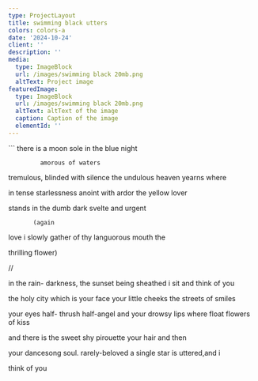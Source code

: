 ```yaml
---
type: ProjectLayout
title: swimming black utters
colors: colors-a
date: '2024-10-24'
client: ''
description: ''
media:
  type: ImageBlock
  url: /images/swimming black 20mb.png
  altText: Project image
featuredImage:
  type: ImageBlock
  url: /images/swimming black 20mb.png
  altText: altText of the image
  caption: Caption of the image
  elementId: ''
---
```

<div style="text-align: left">```
there is a 
moon sole 
in the blue 
night 

             amorous of waters 
tremulous, 
blinded with silence the 
undulous heaven yearns where 

in tense starlessness 
anoint with ardor 
the yellow lover 

stands in the dumb dark 
svelte 
and 
urgent 

           (again 
love i slowly 
gather 
of thy languorous mouth the 

thrilling 
flower)

//

in the rain-
darkness,        the sunset
being sheathed i sit and
think of you

the holy
city which is your face
your little cheeks the streets
of smiles

your eyes half-
thrush
half-angel and your drowsy
lips where float flowers of kiss

and
there is the sweet shy pirouette
your hair
and then

your dancesong
soul.      rarely-beloved
a single star is
uttered,and i

think
           of you


```</div>

